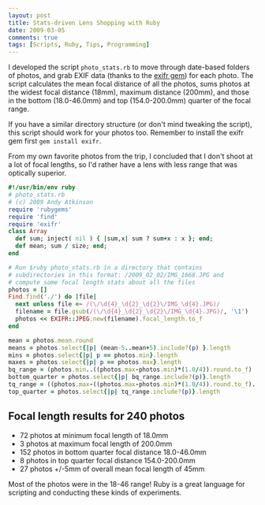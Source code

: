 ```yaml
---
layout: post
title: Stats-driven Lens Shopping with Ruby
date: 2009-03-05
comments: true
tags: [Scripts, Ruby, Tips, Programming]
---
```


I developed the script `photo_stats.rb` to move through date-based folders of photos, and grab EXIF data (thanks to the [exifr gem](http://exifr.rubyforge.org/)) for each photo. The script calculates the mean focal distance of all the photos, sums photos at the widest focal distance (18mm), maximum distance (200mm), and those in the bottom (18.0-46.0mm) and top (154.0-200.0mm) quarter of the focal range.

If you have a similar directory structure (or don't mind tweaking the script), this script should work for your photos too. Remember to install the exifr gem first `gem install exifr`. 

From my own favorite photos from the trip, I concluded that I don't shoot at a lot of focal lengths, so I'd rather have a lens with less range that was optically superior.

```ruby
#!/usr/bin/env ruby
# photo_stats.rb
# (c) 2009 Andy Atkinson
require 'rubygems'
require 'find'
require 'exifr'
class Array
  def sum; inject( nil ) { |sum,x| sum ? sum+x : x }; end;
  def mean; sum / size; end; 
end

# Run $ruby photo_stats.rb in a directory that contains
# subdirectories in this format: /2009_02_02/IMG_1668.JPG and
# compute some focal length stats about all the files
photos = []
Find.find('./') do |file|
  next unless file =~ /(\/\d{4}_\d{2}_\d{2}\/IMG_\d{4}.JPG)/
  filename = file.gsub(/(\/\d{4}_\d{2}_\d{2}\/IMG_\d{4}.JPG)/, '\1')
  photos << EXIFR::JPEG.new(filename).focal_length.to_f
end

mean = photos.mean.round
means = photos.select{|p| (mean-5..mean+5).include?(p) }.length
mins = photos.select{|p| p == photos.min}.length
maxes = photos.select{|p| p == photos.max}.length
bq_range = (photos.min..((photos.max-photos.min)*(1.0/4)).round.to_f)
bottom_quarter = photos.select{|p| bq_range.include?(p)}.length
tq_range = ((photos.max-((photos.max-photos.min)*(1.0/4)).round.to_f)..photos.max)
top_quarter = photos.select{|p| tq_range.include?(p)}.length
```

## Focal length results for 240 photos
* 72 photos at minimum focal length of 18.0mm
* 3 photos at maximum focal length of 200.0mm
* 152 photos in bottom quarter focal distance 18.0-46.0mm
* 8 photos in top quarter focal distance 154.0-200.0mm
* 27 photos +/-5mm of overall mean focal length of 45mm

Most of the photos were in the 18-46 range! Ruby is a great language for scripting and conducting these kinds of experiments.

